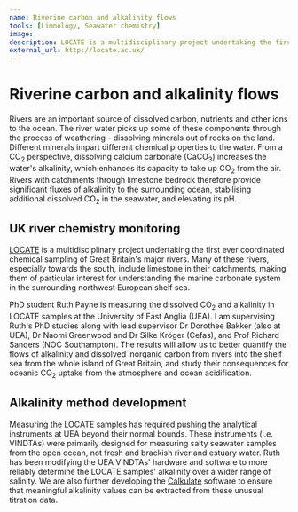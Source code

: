 ```yaml
---
name: Riverine carbon and alkalinity flows
tools: [Limnology, Seawater chemistry]
image:
description: LOCATE is a multidisciplinary project undertaking the first ever coordinated sampling of Great Britain's major rivers.
external_url: http://locate.ac.uk/
---
```


<!-- https://raw.githubusercontent.com/mvdh7/mvdh7.github.io/master/images/locate.png -->

# **Riverine carbon and alkalinity flows**

Rivers are an important source of dissolved carbon, nutrients and other ions to the ocean. The river water picks up some of these components through the process of weathering - dissolving minerals out of rocks on the land. Different minerals impart different chemical properties to the water. From a CO<sub>2</sub> perspective, dissolving calcium carbonate (CaCO<sub>3</sub>) increases the water's alkalinity, which enhances its capacity to take up CO<sub>2</sub> from the air. Rivers with catchments through limestone bedrock therefore provide significant fluxes of alkalinity to the surrounding ocean, stabilising additional dissolved CO<sub>2</sub> in the seawater, and elevating its pH.

## UK river chemistry monitoring

[LOCATE](http://locate.ac.uk/) is a multidisciplinary project undertaking the first ever coordinated chemical sampling of Great Britain's major rivers. Many of these rivers, especially towards the south, include limestone in their catchments, making them of particular interest for understanding the marine carbonate system in the surrounding northwest European shelf sea.

PhD student Ruth Payne is measuring the dissolved CO<sub>2</sub> and alkalinity in LOCATE samples at the University of East Anglia (UEA). I am supervising Ruth's PhD studies along with lead supervisor Dr Dorothee Bakker (also at UEA), Dr Naomi Greenwood and Dr Silke Kröger (Cefas), and Prof Richard Sanders (NOC Southampton). The results will allow us to better quantify the flows of alkalinity and dissolved inorganic carbon from rivers into the shelf sea from the whole island of Great Britain, and study their consequences for oceanic CO<sub>2</sub> uptake from the atmosphere and ocean acidification.

## Alkalinity method development

Measuring the LOCATE samples has required pushing the analytical instruments at UEA beyond their normal bounds. These instruments (i.e. VINDTAs) were primarily designed for measuring salty seawater samples from the open ocean, not fresh and brackish river and estuary water. Ruth has been modifying the UEA VINDTAs' hardware and software to more reliably determine the LOCATE samples' alkalinity over a wider range of salinity. We are also further developing the [Calkulate](calkulate) software to ensure that meaningful alkalinity values can be extracted from these unusual titration data.

